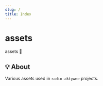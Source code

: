 ```yaml
---
slug: /
title: Index
---
```


# assets

assets 🎨

## 💡 About

Various assets used in `radio-aktywne` projects.
